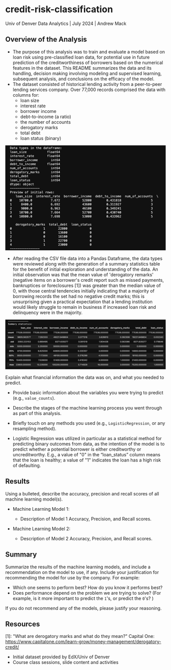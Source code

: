 # credit-risk-classification
Univ of Denver Data Analytics | July 2024 | Andrew Mack

## Overview of the Analysis

* The purpose of this analysis was to train and evaluate a model based on loan risk using pre-classified loan data, for potential use in future prediction of the creditworthiness of borrowers based on the numerical features in the dataset. This README summarizes the data and its handling, decision making involving modeling and supervised learning, subsequent analysis, and conclusions on the efficacy of the model.
* The dataset consisted of historical lending activity from a peer-to-peer lending services company. Over 77,000 records comprised the data with columns for:
    - loan size
    - interest rate
    - borrower income
    - debt-to-income (a ratio)
    - the number of accounts
    - derogatory marks
    - total debt
    - loan status (binary)
    
![alt-text](https://github.com/andrewjmack/credit-risk-classification/blob/main/Credit_Risk/Screenshots/data_types.png "Initial Data")

* After reading the CSV file data into a Pandas Dataframe, the data types were reviewed along with the generation of a summary statistics table for the benefit of initial exploration and understanding of the data. An initial observation was that the mean value of 'derogatory remarks' (negative items on a borrower's credit report such as missed payments, bankruptices or foreclosures [1]) was greater than the median value of 0, with those central tendencies initially indicating that a majority of borrowing records the set had no negative credit marks; this is unsurprising given a practical expectation that a lending institution would likely struggle to remain in business if increased loan risk and delinquency were in the majority.

![alt-text](https://github.com/andrewjmack/credit-risk-classification/blob/main/Credit_Risk/Screenshots/summ_stats.png "Summary Statistics")


Explain what financial information the data was on, and what you needed to predict.


* Provide basic information about the variables you were trying to predict (e.g., `value_counts`).

* Describe the stages of the machine learning process you went through as part of this analysis.

* Briefly touch on any methods you used (e.g., `LogisticRegression`, or any resampling method).
* Logistic Regression was utilized in particular as a statistical method for predicting binary outcomes from data, as the intention of the model is to predict whether a potential borrower is either creditworthy or uncreditworthy. E.g., a value of "0" in the “loan_status” column means that the loan is healthy; a value of "1" indicates the loan has a high risk of defaulting.  

## Results



Using a bulleted, describe the accuracy, precision and recall scores of all machine learning model(s).

* Machine Learning Model 1:
  * Description of Model 1 Accuracy, Precision, and Recall scores.

* Machine Learning Model 2:
  * Description of Model 2 Accuracy, Precision, and Recall scores.

## Summary

Summarize the results of the machine learning models, and include a recommendation on the model to use, if any. Include your justification for recommending the model for use by the company.
For example:
* Which one seems to perform best? How do you know it performs best?
* Does performance depend on the problem we are trying to solve? (For example, is it more important to predict the `1`'s, or predict the `0`'s? )

If you do not recommend any of the models, please justify your reasoning.

## Resources
[1]: "What are derogatory marks and what do they mean?" Capital One: https://www.capitalone.com/learn-grow/money-management/derogatory-credit/
- Initial dataset provided by EdX/Univ of Denver
- Course class sessions, slide content and activities
